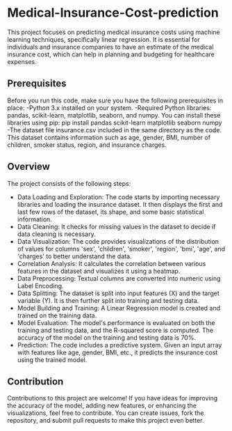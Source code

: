 # Medical-Insurance-Cost-prediction
This project focuses on predicting medical insurance costs using machine learning techniques, specifically linear regression. 
It is essential for individuals and insurance companies to have an estimate of the medical insurance cost, which can help in planning and budgeting for healthcare expenses.

## Prerequisites
Before you run this code, make sure you have the following prerequisites in place:
-Python 3.x installed on your system.
-Required Python libraries: pandas, scikit-learn, matplotlib, seaborn, and numpy. You can install these libraries using pip: pip install pandas scikit-learn matplotlib seaborn numpy
-The dataset file insurance.csv included in the same directory as the code. This dataset contains information such as age, gender, BMI, number of children, smoker status, region, and insurance charges.

## Overview
The project consists of the following steps:
- Data Loading and Exploration: The code starts by importing necessary libraries and loading the insurance dataset. It then displays the first and last few rows of the dataset, its shape, and some basic statistical information.
- Data Cleaning: It checks for missing values in the dataset to decide if data cleaning is necessary.
- Data Visualization: The code provides visualizations of the distribution of values for columns 'sex', 'children', 'smoker', 'region', 'bmi', 'age', and 'charges' to better understand the data.
- Correlation Analysis: It calculates the correlation between various features in the dataset and visualizes it using a heatmap.
- Data Preprocessing: Textual columns are converted into numeric using Label Encoding.
- Data Splitting: The dataset is split into input features (X) and the target variable (Y). It is then further split into training and testing data.
- Model Building and Training: A Linear Regression model is created and trained on the training data.
- Model Evaluation: The model's performance is evaluated on both the training and testing data, and the R-squared score is computed. The accuracy of the model on the training and testing data is 70%.
- Prediction: The code includes a predictive system. Given an input array with features like age, gender, BMI, etc., it predicts the insurance cost using the trained model.

## Contribution
Contributions to this project are welcome! If you have ideas for improving the accuracy of the model, adding new features, or enhancing the visualizations, feel free to contribute.
You can create issues, fork the repository, and submit pull requests to make this project even better.
